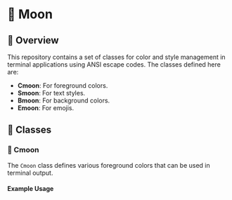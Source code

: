 # 🌙 Moon

## 🌌 Overview
This repository contains a set of classes for color and style management in terminal applications using ANSI escape codes. The classes defined here are:

- **Cmoon**: For foreground colors.
- **Smoon**: For text styles.
- **Bmoon**: For background colors.
- **Emoon**: For emojis.

## 🎨 Classes

### 🌈 Cmoon
The `Cmoon` class defines various foreground colors that can be used in terminal output.

#### Example Usage
